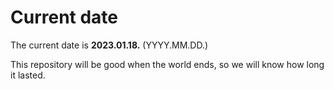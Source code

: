 # Current date

The current date is **2023.01.18.** (YYYY.MM.DD.)

This repository will be good when the world ends, so we will know how long it lasted.